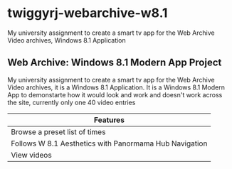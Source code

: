 # twiggyrj-webarchive-w8.1
My university assignment to create a smart tv app for the Web Archive Video archives, Windows 8.1 Application

## Web Archive: Windows 8.1 Modern App Project

My university assignment to create a smart tv app for the Web Archive Video archives, it is a Windows 8.1 Application.
It is a Windows 8.1 Modern App to demonstarte how it would look and work and doesn't work across the site, currently only one 40 video entries

| Features  |
| ------------- | 
| Browse a preset list of times  |
| Follows W 8.1 Aesthetics with Panormama Hub Navigation  | 
| View videos  | 
